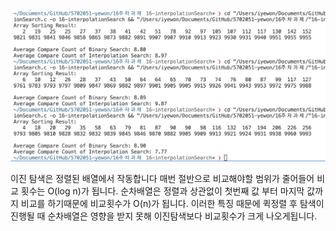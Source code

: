 ![](interpolationSearch.png)

이진 탐색은 정렬된 배열에서 작동합니다 매번 절반으로 비교해야할 범위가 줄어들어 비교 횟수는 O(log n)가 됩니다.
순차배열은 정렬과 상관없이 첫번째 값 부터 마지막 값까지 비교를 하기때문에 비교횟수가 O(n)가 됩니다.
이러한 특징 때문에 퀵정렬 후 탐색이 진행될 때 순차배열은 영향을 받지 못해 이진탐색보다 비교횟수가 크게 나오게됩니다.
